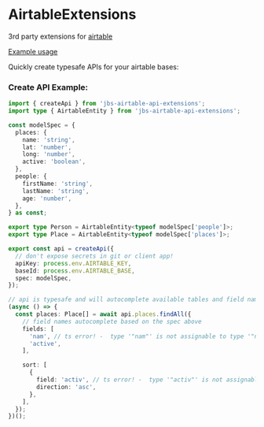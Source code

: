 # AirtableExtensions

3rd party extensions for [airtable](https://airtable.com/)

[Example usage](./apps/airkit)

Quickly create typesafe APIs for your airtable bases:

### Create API Example:

```typescript
import { createApi } from 'jbs-airtable-api-extensions';
import type { AirtableEntity } from 'jbs-airtable-api-extensions';

const modelSpec = {
  places: {
    name: 'string',
    lat: 'number',
    long: 'number',
    active: 'boolean',
  },
  people: {
    firstName: 'string',
    lastName: 'string',
    age: 'number',
  },
} as const;

export type Person = AirtableEntity<typeof modelSpec['people']>;
export type Place = AirtableEntity<typeof modelSpec['places']>;

export const api = createApi({
  // don't expose secrets in git or client app!
  apiKey: process.env.AIRTABLE_KEY,
  baseId: process.env.AIRTABLE_BASE,
  spec: modelSpec,
});

// api is typesafe and will autocomplete available tables and field names
(async () => {
  const places: Place[] = await api.places.findAll({
    // field names autocomplete based on the spec above
    fields: [
      'nam', // ts error! -  type '"nam"' is not assignable to type '"name" | "lat" | "long" | "active"'
      'active',
    ],

    sort: [
      {
        field: 'activ', // ts error! -  type '"activ"' is not assignable to type '"name" | "lat" | "long" | "active"'
        direction: 'asc',
      },
    ],
  });
})();
```
